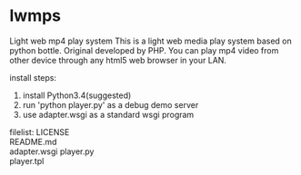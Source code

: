 # lwmps
Light web mp4 play system
This is a light web media play system based on python bottle. Original developed by PHP.
You can play mp4 video from other device through any html5 web browser in your LAN.

install steps:
1. install Python3.4(suggested)
2. run 'python player.py' as a debug demo server
3. use adapter.wsgi as a standard wsgi program

filelist:
LICENSE 	
README.md 	
adapter.wsgi
player.py 	
player.tpl
